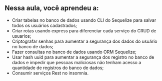 ## Nessa aula, você aprendeu a:

- Criar tabelas no banco de dados usando CLI do Sequelize para salvar todos os usuários cadastrados;
- Criar rotas usando express para diferenciar cada serviço do CRUD de usuarios;
- Criptografar senhas para aumentar a segurança dos dados do usuário no banco de dados;
- Fazer consultas no banco de dados usando ORM Sequelize;
- Usar hash uuid para aumentar a segurança dos registro no banco de dados e impedir que pessoas maliciosas não tenham acesso a quantidade de registros do banco de dados;
- Consumir serviços Rest no insomnia.